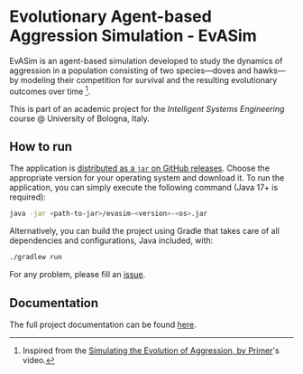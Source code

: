 # Evolutionary Agent-based Aggression Simulation - EvASim

EvASim is an agent-based simulation developed to study the dynamics of aggression in a population consisting of two species—doves and hawks—by modeling their competition for survival and the resulting evolutionary outcomes over time [^1].

[^1]: Inspired from the [Simulating the Evolution of Aggression, by Primer](https://www.youtube.com/watch?app=desktop&v=YNMkADpvO4w&t=5s)'s video.

This is part of an academic project for the _Intelligent Systems Engineering_ course @ University of Bologna, Italy.

## How to run

The application is [distributed as a `jar` on GitHub releases](https://github.com/giovaz94/isee-project-2023-2024/releases/latest).
Choose the appropriate version for your operating system and download it.
To run the application, you can simply execute the following command (Java 17+ is required):

```bash
java -jar <path-to-jar>/evasim-<version>-<os>.jar
```

Alternatively, you can build the project using Gradle that takes care of all dependencies and configurations, Java included, with:

```bash
./gradlew run
```

For any problem, please fill an [issue](https://github.com/giovaz94/isee-project-2023-2024/issues).

## Documentation

The full project documentation can be found [here](docs/report.md).

